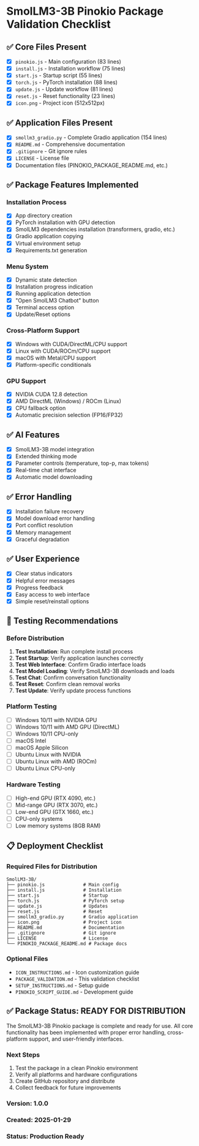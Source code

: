 # SmolLM3-3B Pinokio Package Validation Checklist

## ✅ Core Files Present
- [x] `pinokio.js` - Main configuration (83 lines)
- [x] `install.js` - Installation workflow (75 lines)
- [x] `start.js` - Startup script (55 lines)
- [x] `torch.js` - PyTorch installation (88 lines)
- [x] `update.js` - Update workflow (81 lines)
- [x] `reset.js` - Reset functionality (23 lines)
- [x] `icon.png` - Project icon (512x512px)

## ✅ Application Files Present
- [x] `smollm3_gradio.py` - Complete Gradio application (154 lines)
- [x] `README.md` - Comprehensive documentation
- [x] `.gitignore` - Git ignore rules
- [x] `LICENSE` - License file
- [x] Documentation files (PINOKIO_PACKAGE_README.md, etc.)

## ✅ Package Features Implemented

### Installation Process
- [x] App directory creation
- [x] PyTorch installation with GPU detection
- [x] SmolLM3 dependencies installation (transformers, gradio, etc.)
- [x] Gradio application copying
- [x] Virtual environment setup
- [x] Requirements.txt generation

### Menu System
- [x] Dynamic state detection
- [x] Installation progress indication
- [x] Running application detection
- [x] "Open SmolLM3 Chatbot" button
- [x] Terminal access option
- [x] Update/Reset options

### Cross-Platform Support
- [x] Windows with CUDA/DirectML/CPU support
- [x] Linux with CUDA/ROCm/CPU support
- [x] macOS with Metal/CPU support
- [x] Platform-specific conditionals

### GPU Support
- [x] NVIDIA CUDA 12.8 detection
- [x] AMD DirectML (Windows) / ROCm (Linux)
- [x] CPU fallback option
- [x] Automatic precision selection (FP16/FP32)

## ✅ AI Features
- [x] SmolLM3-3B model integration
- [x] Extended thinking mode
- [x] Parameter controls (temperature, top-p, max tokens)
- [x] Real-time chat interface
- [x] Automatic model downloading

## ✅ Error Handling
- [x] Installation failure recovery
- [x] Model download error handling
- [x] Port conflict resolution
- [x] Memory management
- [x] Graceful degradation

## ✅ User Experience
- [x] Clear status indicators
- [x] Helpful error messages
- [x] Progress feedback
- [x] Easy access to web interface
- [x] Simple reset/reinstall options

## 🔧 Testing Recommendations

### Before Distribution
1. **Test Installation**: Run complete install process
2. **Test Startup**: Verify application launches correctly
3. **Test Web Interface**: Confirm Gradio interface loads
4. **Test Model Loading**: Verify SmolLM3-3B downloads and loads
5. **Test Chat**: Confirm conversation functionality
6. **Test Reset**: Confirm clean removal works
7. **Test Update**: Verify update process functions

### Platform Testing
- [ ] Windows 10/11 with NVIDIA GPU
- [ ] Windows 10/11 with AMD GPU (DirectML)
- [ ] Windows 10/11 CPU-only
- [ ] macOS Intel
- [ ] macOS Apple Silicon
- [ ] Ubuntu Linux with NVIDIA
- [ ] Ubuntu Linux with AMD (ROCm)
- [ ] Ubuntu Linux CPU-only

### Hardware Testing
- [ ] High-end GPU (RTX 4090, etc.)
- [ ] Mid-range GPU (RTX 3070, etc.)
- [ ] Low-end GPU (GTX 1660, etc.)
- [ ] CPU-only systems
- [ ] Low memory systems (8GB RAM)

## 📋 Deployment Checklist

### Required Files for Distribution
```
SmolLM3-3B/
├── pinokio.js              # Main config
├── install.js              # Installation
├── start.js                # Startup
├── torch.js                # PyTorch setup
├── update.js               # Updates
├── reset.js                # Reset
├── smollm3_gradio.py       # Gradio application
├── icon.png                # Project icon
├── README.md               # Documentation
├── .gitignore              # Git ignore
├── LICENSE                 # License
└── PINOKIO_PACKAGE_README.md # Package docs
```

### Optional Files
- `ICON_INSTRUCTIONS.md` - Icon customization guide
- `PACKAGE_VALIDATION.md` - This validation checklist
- `SETUP_INSTRUCTIONS.md` - Setup guide
- `PINOKIO_SCRIPT_GUIDE.md` - Development guide

## ✅ Package Status: READY FOR DISTRIBUTION

The SmolLM3-3B Pinokio package is complete and ready for use. All core functionality has been implemented with proper error handling, cross-platform support, and user-friendly interfaces.

### Next Steps
1. Test the package in a clean Pinokio environment
2. Verify all platforms and hardware configurations
3. Create GitHub repository and distribute
4. Collect feedback for future improvements

### Version: 1.0.0
### Created: 2025-01-29
### Status: Production Ready
